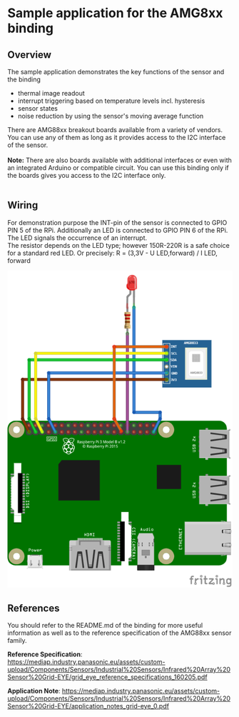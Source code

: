 # Sample application for the AMG8xx binding

## Overview
The sample application demonstrates the key functions of the sensor and the binding
* thermal image readout
* interrupt triggering based on temperature levels incl. hysteresis
* sensor states
* noise reduction by using the sensor's moving average function

There are AMG88xx breakout boards available from a variety of vendors. You can use any of them as long as it provides access to the I2C interface of the sensor.
<br/><br/>
**Note:** There are also boards available with additional interfaces or even with an integrated Arduino or compatible circuit. You can use this binding only if the boards gives you access to the I2C interface only.
<br/><br/>

## Wiring
For demonstration purpose the INT-pin of the sensor is connected to GPIO PIN 5 of the RPi. Additionally an LED is connected to GPIO PIN 6 of the RPi. The LED signals the occurrence of an interrupt.
<br/>
The resistor depends on the LED type; however 150R-220R is a safe choice for a standard red LED. Or precisely: R = (3,3V -  U LED,forward) / I LED, forward

![Wiring of a sensor breakout and LED for the sample](./AMG88xxSample.png)


## References
You should refer to the README.md of the binding for more useful information as well as to the reference specification of the AMG88xx sensor family.


**Reference Specification**: https://mediap.industry.panasonic.eu/assets/custom-upload/Components/Sensors/Industrial%20Sensors/Infrared%20Array%20Sensor%20Grid-EYE/grid_eye_reference_specifications_160205.pdf

**Application Note**: https://mediap.industry.panasonic.eu/assets/custom-upload/Components/Sensors/Industrial%20Sensors/Infrared%20Array%20Sensor%20Grid-EYE/application_notes_grid-eye_0.pdf


